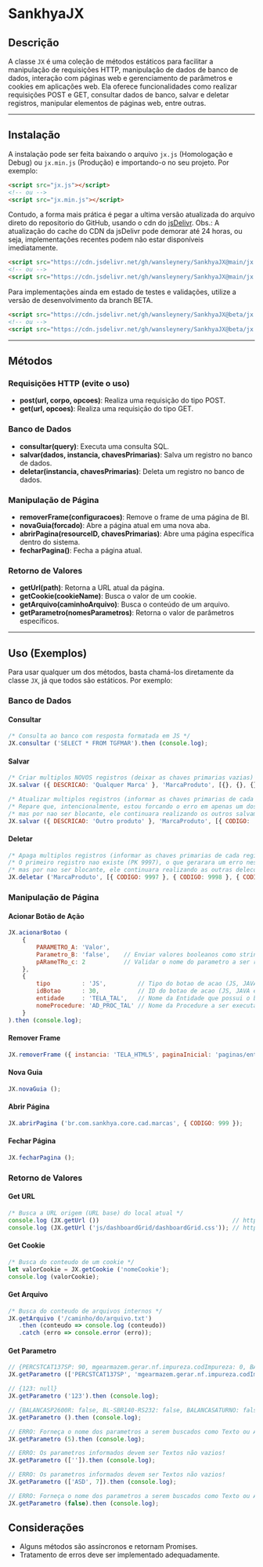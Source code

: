 # SankhyaJX

## Descrição

A classe `JX` é uma coleção de métodos estáticos para facilitar a manipulação de requisições HTTP, manipulação de dados de banco de dados, interação com páginas web e gerenciamento de parâmetros e cookies em aplicações web. Ela oferece funcionalidades como realizar requisições POST e GET, consultar dados de banco, salvar e deletar registros, manipular elementos de páginas web, entre outras.

---

## Instalação

A instalação pode ser feita baixando o arquivo `jx.js` (Homologação e Debug) ou `jx.min.js` (Produção) e importando-o no seu projeto. Por exemplo:

```html
<script src="jx.js"></script>
<!-- ou -->
<script src="jx.min.js"></script>
```

Contudo, a forma mais prática é pegar a ultima versão atualizada do arquivo direto do repositorio do GitHub, usando o cdn do [jsDelivr](https://www.jsdelivr.com/).
Obs.: A atualização do cache do CDN da jsDelivr pode demorar até 24 horas, ou seja, implementações recentes podem não estar disponíveis imediatamente.

```html
<script src="https://cdn.jsdelivr.net/gh/wansleynery/SankhyaJX@main/jx.js"></script>
<!-- ou -->
<script src="https://cdn.jsdelivr.net/gh/wansleynery/SankhyaJX@main/jx.min.js"></script>
```

Para implementações ainda em estado de testes e validações, utilize a versão de desenvolvimento da branch BETA.

```html
<script src="https://cdn.jsdelivr.net/gh/wansleynery/SankhyaJX@beta/jx.js"></script>
<!-- ou -->
<script src="https://cdn.jsdelivr.net/gh/wansleynery/SankhyaJX@beta/jx.min.js"></script>
```

---

## Métodos

### Requisições HTTP (evite o uso)

- **post(url, corpo, opcoes)**: Realiza uma requisição do tipo POST.
- **get(url, opcoes)**: Realiza uma requisição do tipo GET.

### Banco de Dados

- **consultar(query)**: Executa uma consulta SQL.
- **salvar(dados, instancia, chavesPrimarias)**: Salva um registro no banco de dados.
- **deletar(instancia, chavesPrimarias)**: Deleta um registro no banco de dados.

### Manipulação de Página

- **removerFrame(configuracoes)**: Remove o frame de uma página de BI.
- **novaGuia(forcado)**: Abre a página atual em uma nova aba.
- **abrirPagina(resourceID, chavesPrimarias)**: Abre uma página específica dentro do sistema.
- **fecharPagina()**: Fecha a página atual.

### Retorno de Valores

- **getUrl(path)**: Retorna a URL atual da página.
- **getCookie(cookieName)**: Busca o valor de um cookie.
- **getArquivo(caminhoArquivo)**: Busca o conteúdo de um arquivo.
- **getParametro(nomesParametros)**: Retorna o valor de parâmetros específicos.

---

## Uso (Exemplos)

Para usar qualquer um dos métodos, basta chamá-los diretamente da classe `JX`, já que todos são estáticos. Por exemplo:

### Banco de Dados

#### Consultar
```javascript
/* Consulta ao banco com resposta formatada em JS */
JX.consultar ('SELECT * FROM TGFMAR').then (console.log);
```

#### Salvar
```javascript
/* Criar multiplos NOVOS registros (deixar as chaves primarias vazias) */
JX.salvar ({ DESCRICAO: 'Qualquer Marca' }, 'MarcaProduto', [{}, {}, {}]).then (console.log);

/* Atualizar multiplos registros (informar as chaves primarias de cada registro) */
/* Repare que, intencionalmente, estou forcando o erro em apenas um dos salvamentos, */
/* mas por nao ser blocante, ele continuara realizando os outros salvamentos com sucesso */
JX.salvar ({ DESCRICAO: 'Outro produto' }, 'MarcaProduto', [{ CODIGO: 'asd' }, { CODIGO: 9998 }, { CODIGO: 9999 }]).then (console.log);
```

#### Deletar
```javascript
/* Apaga multiplos registros (informar as chaves primarias de cada registro) */
/* O primeiro registro nao existe (PK 9997), o que gerarara um erro nessa requisicao */
/* mas por nao ser blocante, ele continuara realizando as outras delecoes com sucesso */
JX.deletar ('MarcaProduto', [{ CODIGO: 9997 }, { CODIGO: 9998 }, { CODIGO: 9999 }]).then (console.log);
```


### Manipulação de Página

#### Acionar Botão de Ação
```javascript
JX.acionarBotao (
    {
        PARAMETRO_A: 'Valor',
        Parametro_B: 'false',    // Enviar valores booleanos como string
        pARameTRo_c: 2           // Validar o nome do parametro a ser recebido
    },
    {
        tipo         : 'JS',         // Tipo do botao de acao (JS, JAVA e SQL)
        idBotao      : 30,           // ID do botao de acao (JS, JAVA e SQL)
        entidade     : 'TELA_TAL',   // Nome da Entidade que possui o botao de acao (apenas SQL)
        nomeProcedure: 'AD_PROC_TAL' // Nome da Procedure a ser executada (apenas SQL)
    }
).then (console.log);
```

#### Remover Frame
```javascript
JX.removerFrame ({ instancia: 'TELA_HTML5', paginaInicial: 'paginas/entidade/index.jsp' });
```

#### Nova Guia
```javascript
JX.novaGuia ();
```

#### Abrir Página
```javascript
JX.abrirPagina ('br.com.sankhya.core.cad.marcas', { CODIGO: 999 });
```

#### Fechar Página
```javascript
JX.fecharPagina ();
```

### Retorno de Valores

#### Get URL
```javascript
/* Busca a URL origem (URL base) do local atual */
console.log (JX.getUrl ())                                      // http://localhost/mge
console.log (JX.getUrl ('js/dashboardGrid/dashboardGrid.css')); // http://localhost/mge/js/dashboardGrid/dashboardGrid.css
```

#### Get Cookie
```javascript
/* Busca do conteudo de um cookie */
let valorCookie = JX.getCookie ('nomeCookie');
console.log (valorCookie);
```

#### Get Arquivo
```javascript
/* Busca do conteudo de arquivos internos */
JX.getArquivo ('/caminho/do/arquivo.txt')
   .then (conteudo => console.log (conteudo))
   .catch (erro => console.error (erro));
```

#### Get Parametro
```javascript
// {PERCSTCAT137SP: 90, mgearmazem.gerar.nf.impureza.codImpureza: 0, BASESNKPADRAO: 'IkRBVEFDUklBQ0FPOjA0LzA1LzIwMjMuQkFTRTpQQURSQU8uQkFOQ086T1JBQ0xFIg==', ASD: null}
JX.getParametro (['PERCSTCAT137SP', 'mgearmazem.gerar.nf.impureza.codImpureza', 'BASESNKPADRAO', 'ASD']).then (console.log);

// {123: null}
JX.getParametro ('123').then (console.log);

// {BALANCASP2600R: false, BL-SBR140-RS232: false, BALANCASATURNO: false, MODELOCPASEMENT: 0, TOPSCPASEMENTE: null, …}
JX.getParametro ().then (console.log);

// ERRO: Forneça o nome dos parametros a serem buscados como Texto ou Array de Textos!
JX.getParametro (5).then (console.log);

// ERRO: Os parametros informados devem ser Textos não vazios!
JX.getParametro (['']).then (console.log);

// ERRO: Os parametros informados devem ser Textos não vazios!
JX.getParametro (['ASD', 7]).then (console.log);

// ERRO: Forneça o nome dos parametros a serem buscados como Texto ou Array de Textos!
JX.getParametro (false).then (console.log);
```

## Considerações

- Alguns métodos são assíncronos e retornam Promises.
- Tratamento de erros deve ser implementado adequadamente.